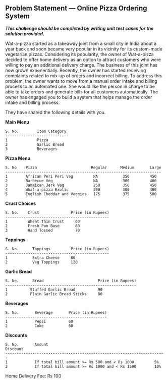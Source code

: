 ## Problem Statement — Online Pizza Ordering System

***This challenge should be completed by writing unit test cases for the solution provided.***



Wat-a-pizza started as a takeaway joint from a small city in India about a year back and soon became very popular in its vicinity for its custom-made vegetarian pizzas. Considering its popularity, the owner of Wat-a-pizza decided to offer home delivery as an option to attract customers who were willing to pay an additional delivery charge. The business of this joint has now grown exponentially.
Recently, the owner has started receiving complaints related to mix-up of orders and incorrect billing. To address this problem, the owner wants to move from a manual order intake and billing process to an automated one. She would like the person in charge to be able to take orders and generate bills for all customers automatically.
The owner has engaged you to build a system that helps manage the order intake and billing process.

They have shared the following details with you.



**Main Menu** 

```
S. No.        Item Category
----------------------------
1             Pizza
2             Garlic Bread
3             Beverages
```

**Pizza Menu**

```
S. No    Pizza                        Regular      Medium       Large
---------------------------------------------------------------------
1        African Peri Peri Veg         NA           350         450
2        Barbecue Veg                  NA           300         400
3        Jamaican Jerk Veg             250          350         450
4        What-a-pizza Exotic           200          300         400
5        English Cheddar and Veggies   175          375         500
```

**Crust Choices**

```
S. No.    Crust              Price (in Rupees)
----------------------------------------------
1         Wheat Thin Crust     60
2         Fresh Pan Base       80
3         Hand Tossed          70
```

**Toppings**

```
S. No.      Toppings         Price (in Rupees)
----------------------------------------------
1           Extra Cheese     80
2           Veg Toppings     120
```

**Garlic Bread**

```
S. No.      Bread                        Price (in Rupees)
----------------------------------------------------------
1          Stuffed Garlic Bread          90
2          Plain Garlic Bread Sticks     80
```

**Beverages**

```
S. No.       Beverage       Price (in Rupees)
---------------------------------------------
1            Pepsi          60
2            Coke           60
```

**Discounts**

```
S. No.       Amount                                            Discount
-----------------------------------------------------------------------
1            If total bill amount >= Rs 500 and < Rs 1000         5%
2            If total bill amount >= Rs 1000 and < Rs 1500        10%
```

Home Delivery Fee: Rs 100

